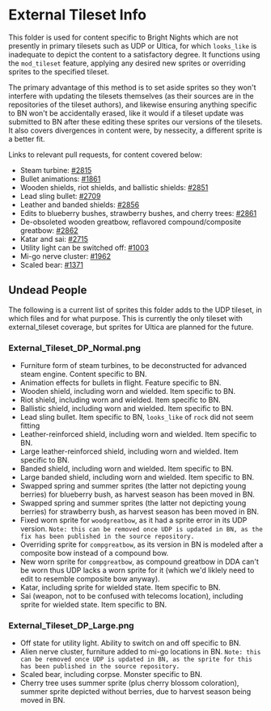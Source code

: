 # External Tileset Info
This folder is used for content specific to Bright Nights which are not presently in primary tilesets such as UDP or Ultica, for which `looks_like` is inadequate to depict the content to a satisfactory degree. It functions using the `mod_tileset` feature, applying any desired new sprites or overriding sprites to the specified tileset.

The primary advantage of this method is to set aside sprites so they won't interfere with updating the tilesets themselves (as their sources are in the repositories of the tileset authors), and likewise ensuring anything specific to BN won't be accidentally erased, like it would if a tileset update was submitted to BN after these editing these sprites our versions of the tilesets. It also covers divergences in content were, by nessecity, a different sprite is a better fit.

Links to relevant pull requests, for content covered below:
- Steam turbine: [#2815](https://github.com/cataclysmbnteam/Cataclysm-BN/pull/2815)
- Bullet animations: [#1861](https://github.com/cataclysmbnteam/Cataclysm-BN/pull/1681)
- Wooden shields, riot shields, and ballistic shields: [#2851](https://github.com/cataclysmbnteam/Cataclysm-BN/pull/2851)
- Lead sling bullet: [#2709](https://github.com/cataclysmbnteam/Cataclysm-BN/pull/2709)
- Leather and banded shields: [#2856](https://github.com/cataclysmbnteam/Cataclysm-BN/pull/2856)
- Edits to blueberry bushes, strawberry bushes, and cherry trees: [#2861](https://github.com/cataclysmbnteam/Cataclysm-BN/pull/2861)
- De-obsoleted wooden greatbow, reflavored compound/composite greatbow: [#2862](https://github.com/cataclysmbnteam/Cataclysm-BN/pull/2862)
- Katar and sai: [#2715](https://github.com/cataclysmbnteam/Cataclysm-BN/pull/2715)
- Utility light can be switched off: [#1003](https://github.com/cataclysmbnteam/Cataclysm-BN/pull/1003)
- Mi-go nerve cluster: [#1962](https://github.com/cataclysmbnteam/Cataclysm-BN/pull/1962)
- Scaled bear: [#1371](https://github.com/cataclysmbnteam/Cataclysm-BN/pull/1371)

## Undead People

The following is a current list of sprites this folder adds to the UDP tileset, in which files and for what purpose. This is currently the only tileset with external_tileset coverage, but sprites for Ultica are planned for the future.

### External_Tileset_DP_Normal.png

* Furniture form of steam turbines, to be deconstructed for advanced steam engine. Content specific to BN.
* Animation effects for bullets in flight. Feature specific to BN.
* Wooden shield, including worn and wielded. Item specific to BN.
* Riot shield, including worn and wielded. Item specific to BN.
* Ballistic shield, including worn and wielded. Item specific to BN.
* Lead sling bullet. Item specific to BN, `looks_like` of `rock` did not seem fitting
* Leather-reinforced shield, including worn and wielded. Item specific to BN.
* Large leather-reinforced shield, including worn and wielded. Item specific to BN.
* Banded shield, including worn and wielded. Item specific to BN.
* Large banded shield, including worn and wielded. Item specific to BN.
* Swapped spring and summer sprites (the latter not depicting young berries) for blueberry bush, as harvest season has been moved in BN.
* Swapped spring and summer sprites (the latter not depicting young berries) for strawberry bush, as harvest season has been moved in BN.
* Fixed worn sprite for `woodgreatbow`, as it had a sprite error in its UDP version. `Note: this can be removed once UDP is updated in BN, as the fix has been published in the source repository.`
* Overriding sprite for `compgreatbow`, as its version in BN is modeled after a composite bow instead of a compound bow.
* New worn sprite for `compgreatbow`, as compound greatbow in DDA can't be worn thus UDP lacks a worn sprite for it (which we'd liklely need to edit to resemble composite bow anyway).
* Katar, including sprite for wielded state. Item specific to BN.
* Sai (weapon, not to be confused with telecoms location), including sprite for wielded state. Item specific to BN.

### External_Tileset_DP_Large.png

* Off state for utility light. Ability to switch on and off specific to BN.
* Alien nerve cluster, furniture added to mi-go locations in BN. `Note: this can be removed once UDP is updated in BN, as the sprite for this has been published in the source repository.`
* Scaled bear, including corpse. Monster specific to BN.
* Cherry tree uses summer sprite (plus cherry blossom coloration), summer sprite depicted without berries, due to harvest season being moved in BN.
